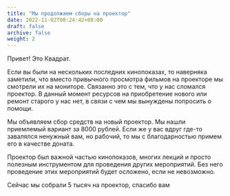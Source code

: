 ```yaml
---
title: "Мы продолжаем сборы на проектор"
date: 2022-11-02T00:24:42+08:00
draft: false
archive: false
weight: 2
---
```

Привет! Это Квадрат. 
 
Если вы были на нескольких последних кинопоказах, то наверняка заметили, что вместо привычного просмотра фильмов на проекторе мы смотрели их на мониторе. Связанно это с тем, что у нас сломался проектор. В данный момент ресурсов на приобретение нового или ремонт старого у нас нет, в связи с чем мы вынуждены попросить о помощи.  
 
Мы объявляем сбор средств на новый проектор. Мы нашли приемлемый вариант за 8000 рублей. Если же у вас вдруг где-то завалялся ненужный вам, но рабочий, то мы с благодарностью примем его в качестве доната.

Проектор был важной частью кинопоказов, многих лекций и просто полезным инструментом для проведения других мероприятий. Без него проведение этих мероприятий будет осложено, если не невозможно.

Сейчас мы собрали 5 тысяч на проектор, спасибо вам
